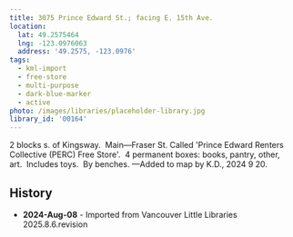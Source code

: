 ```yaml
---
title: 3075 Prince Edward St.; facing E. 15th Ave.
location:
  lat: 49.2575464
  lng: -123.0976063
  address: '49.2575, -123.0976'
tags:
  - kml-import
  - free-store
  - multi-purpose
  - dark-blue-marker
  - active
photo: /images/libraries/placeholder-library.jpg
library_id: '00164'
---
```

2 blocks s. of Kingsway.  Main—Fraser St.
Called 'Prince Edward Renters Collective (PERC) 
Free Store'.  4 permanent boxes: books, pantry, other, art.  Includes toys.  By benches.
—Added to map by K.D., 2024 9 20. 

## History
- **2024-Aug-08** - Imported from Vancouver Little Libraries 2025.8.6.revision
